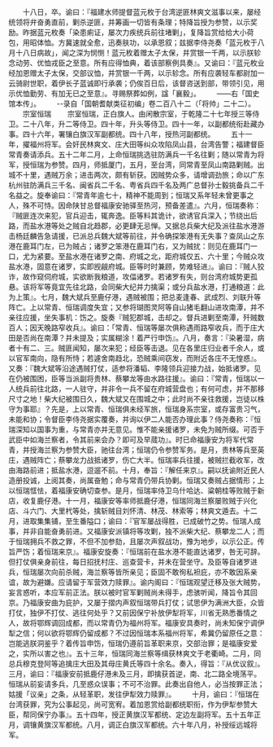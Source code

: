 <!-- { "loadSidebar": true } -->
　　十八日，卒。谕曰：『福建水师提督蓝元枚于台湾逆匪林爽文滋事以来，屡经统领将弁奋勇直前，剿杀逆匪，并筹画一切皆有条理；特降旨授为参赞，以示奖励。昨据蓝元枚奏「染患痢证，屡次力疾统兵前往堵剿」，复降旨赏给给大小荷包，用昭体恤。方冀速就全愈，迅奏肤功，以承恩叙；兹据李侍尧奏「蓝元枚于八月十八日病故」，闻之深为悯恻！蓝元枚着赠太子太保，并赏银一千两，以示朕轸念动劳、优恤戎臣之至意。所有应得恤典，着该部察例具奏』。又谕曰：『蓝元枚业经加恩赠太子太保，交部议恤，并赏银一千两，以示轸念。所有应袭轻车都尉加一云骑尉世职，着伊长子蓝诚即行承袭；仍俟百日后，该督咨送到部，带领引见，用示优恤勤劳、有加无已之至意』。寻赐祭葬如例，諡「襄毅」。
　　——右「国史馆本传」。
　　--录自「国朝耆献类征初编」卷二百八十二（「将帅」二十二）。
　　宗室恒瑞
　　宗室恒瑞，正白旗人。由闲散宗室，于乾隆二十七年授三等侍卫。二十八年，升二等侍卫。四十年，升头等侍卫。四十一年，以副都统衔赴藏办事。四十六年，署镶白旗汉军副都统。四十八年，授热河副都统。
　　五十一年，擢福州将军。会奸民林爽文、庄大田等纠众攻陷凤山县，台湾告警；福建督臣常青奏请添兵。五十二年二月，上命恒瑞挑选驻防满兵一千名往剿；随以常青为将军，授恒瑞为参赞。四月，师抵厦门，五月，至台湾，同常青至凤山南路剿贼。出城不十里，遇贼万余；进击两次，颇有斩获。因贼势众多，请增调劲旅；命以广东杭州驻防满兵三千名、闽省兵二千名、粤省兵四千名及两广总督孙士毅挑备兵二千名益之。旋奉谕曰：『常青年逾七十，精神不能周到；恒瑞又系年轻未曾更事之人，殊不可恃。因命陕甘总督福康安驰驿至热河，预备差遣』。六月，恒瑞奏称：『贼匪连次来犯，官兵迎击，辄奔逸。臣等料其诡计，欲诱官兵深入；节绕出后路，而盐水港等处之贼自北趋郡，必更肆无忌惮。又据总兵柴大纪及派往盐水港游击杨廷麟告急请援，已派总兵魏大斌等前往，并令确探笨港有无失事？查凤山之东港在鹿耳门左，已为贼占；诸罗之笨港在鹿耳门右，又为贼扰：则见在鹿耳门一口，尤为紧要。至盐水港在诸罗之南、府城之北，距府城仅五、六十里；今贼众攻盐水港，固意在诸罗，实即觊觎府城。臣等时时兼顾，势难轻进』。谕曰：『贼人狡诈，故作窥伺府城，实欲断我粮道，攻偪诸罗。若诸罗有失，则台湾府城势更孤悬。该将军等竟宜先往北路，会同柴大纪并力擒渠；或分兵盐水港，打通粮道：此为上策』。七月，魏大斌兵至鹿仔港，遇贼被围；把总麦逢春、武成烈、刘联升等阵亡。上以常青、恒瑞调度失宜；又参将瑚图灵阿等自山猪毛翻山进攻南潭，并不亲往应援，坐失事机：饬之。旋奏『贼犯郡城，击却之。督兵进剿至南潭，歼贼数百人；因天晚路窄收兵』。谕曰：「常青、恒瑞等屡次俱称遇雨路窄收兵，而于庄大田是否尚在南潭？并未提及；实属糊涂！着严行申饬』。八月，奏言：『染暑湿，病者十有二、三。贼匪闻知，屡次来犯；经臣等击退。见在各里庄归业者千余人，或以官军南向，隐有所恃；若遽舍南趋北，恐贼乘间窃发，而附近各庄不无惶惑』。又奏：『魏大斌等沿途遇贼打仗，适参将潘韬、李隆领兵迎接力战，始抵诸罗。见在仍被围困，臣等当派副将贵林、蔡攀龙等由水路往援』。谕曰：『常青，恒瑞以一人统兵前往北路，一人驻守，并非令一兵不留在府城营盘也；有何可虑，并不那移尺寸之地！柴大纪被围日久，魏大斌又在围城之中；此时尚不亲往救援，岂徒以株守为事耶』？先是，上以常青、恒瑞俱未经军旅，恒瑞身系宗室，或存富贵习气，未能和协；令督臣李侍尧据实覆奏，并询以伊二人能否办理此事？侍尧奏称：『恒瑞深知以国事为重，与常青亦并无意见。惟不能亲援诸罗，未免为贼所缀。可否于武臣中如海兰察者，令其前来会办？即可及早蒇功』。时已命福康安为将军代常青，并授海兰察为参赞大臣，驰往台湾；恒瑞仍令参赞军务。是月，贵林等兵至英庄，遇贼阵亡；蔡攀龙力战抵诸罗，伤亡大半。恒瑞率兵往援，被贼拦截收军，改由海路前进；抵盐水港，逗遛不前。十月，奉旨：『解任来京』。嗣以抚谕附近民人造册投诚，上阅其奏，尚属奋勉；命与常青仍带兵协剿。恒瑞又奏贼占据情形；上以恒瑞恇怯，着福康安确切查参。是月，恒瑞率侍卫乌什哈达、粱朝桂等败贼于新店，收复鹿仔港。十一月，福康安等率师抵鹿仔港，恒瑞同海兰察屡败贼于兴化店、斗六门、大里杙等处，擒斩贼目刘怀清、林茂、林索等；林爽文遁去。十二月，进取集集铺，至生番隘口；谕曰：『官军屡战得胜，已成破竹之势。恒瑞人成事，并非自能奋勇前进。又福康安派镇将等攻剿，独不派柴大纪、蔡攀龙二人；而于恒瑞拥兵不救之罪，不但不加参劾，且屡次声叙战功，豫为地步，以示公正。传旨严饬；着恒瑞来京』。福康安旋奏：『恒瑞前在盐水港不能直达诸罗，咎无可辞。但打仗俱亲身前往，每日招抚村庄、巡查营卡，并未在营坐守。及臣等自诸罗进兵，恒瑞屡次向前杀贼，海兰察等皆所亲见；臣固不敢徇私袒庇，亦不敢因系亲谊，故为避嫌。应请留于军营效力赎罪』。谕内阁曰：『恒瑞观望迁移及张大贼势，妄言惑听，本应军前正法。朕以被时官军剿贼尚未得手，虑骇听闻，降旨令其回京。乃福康安曲为庇护，又屡于摺内声叙恒瑞带兵打仗；试思伊为满洲大臣，众皆打仗，独伊不打仗、逃往何处乎？又前因保宁补放伊犁将军，川省无熟悉番情之人，故将鄂辉调回成都，而以常青仍为福州将军。福康安具奏时，尚未知保宁调伊犁之信；何以欲将鄂辉仍留成都？不过因恒瑞本系福州将军，希冀仍留原任之意：岂能逃朕洞鉴乎？着传旨申饬，恒瑞仍遵前旨革职来京，交部治罪；是福康安爱之，实所以害之也』。五十三年，恒瑞同海兰察等缉获林爽文于老衢崎。二月，同总兵穆克登阿等追擒庄大田及其母庄黄氏等四十余名。奏入，得旨：『从优议叙』。三月，谕曰：『福康安前抵鹿仔港未及三月，即擒获首逆，南、北二路全境荡平。恒瑞从前妄请多兵，几至惑众误事；不可不治罪。此奏出自他人，必当按罪正法；姑援「议亲」之条，从轻革职，发往伊犁效力赎罪』。
　　十月，谕曰：『恒瑞在台湾获罪，究为公事起见，尚可宽宥。着加恩赏给副都统职衔，作为伊犁参赞大臣，帮同保宁办事』。五十四年，授正黄旗汉军都统、定边左副将军。五十五年正月，调镶黄旗汉军都统。八月，调正白旗汉军都统。六十年八月，补授绥远城将军。
